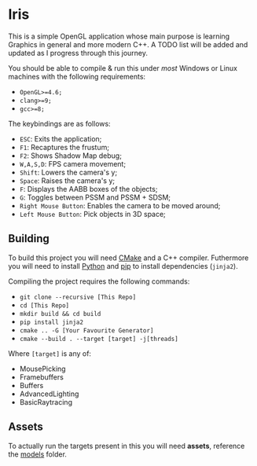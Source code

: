 # Iris
This is a simple OpenGL application whose main purpose is learning Graphics in general and more modern C++. A TODO list will be added and updated as I progress through this journey.

You should be able to compile & run this under *most* Windows or Linux machines with the following requirements:
- `OpenGL>=4.6;`
- `clang>=9;`
- `gcc>=8;`

The keybindings are as follows:
- `ESC`: Exits the application;
- `F1`: Recaptures the frustum;
- `F2`: Shows Shadow Map debug;
- `W,A,S,D`: FPS camera movement;
- `Shift`: Lowers the camera's y;
- `Space`: Raises the camera's y;
- `F`: Displays the AABB boxes of the objects;
- `G`: Toggles between PSSM and PSSM + SDSM;
- `Right Mouse Button`: Enables the camera to be moved around;
- `Left Mouse Button`: Pick objects in 3D space;

## Building
To build this project you will need [CMake](https://cmake.org/) and a C++ compiler. Futhermore you will need to install
[Python](https://www.python.org/) and [pip](https://pypi.org/project/pip/) to install dependencies (`jinja2`).

Compiling the project requires the following commands:
- `git clone --recursive [This Repo]`
- `cd [This Repo]`
- `mkdir build && cd build`
- `pip install jinja2`
- `cmake .. -G [Your Favourite Generator]`
- `cmake --build . --target [target] -j[threads]`

Where `[target]` is any of:
- MousePicking
- Framebuffers
- Buffers
- AdvancedLighting
- BasicRaytracing

## Assets
To actually run the targets present in this you will need **assets**, reference the [models](models) folder.
